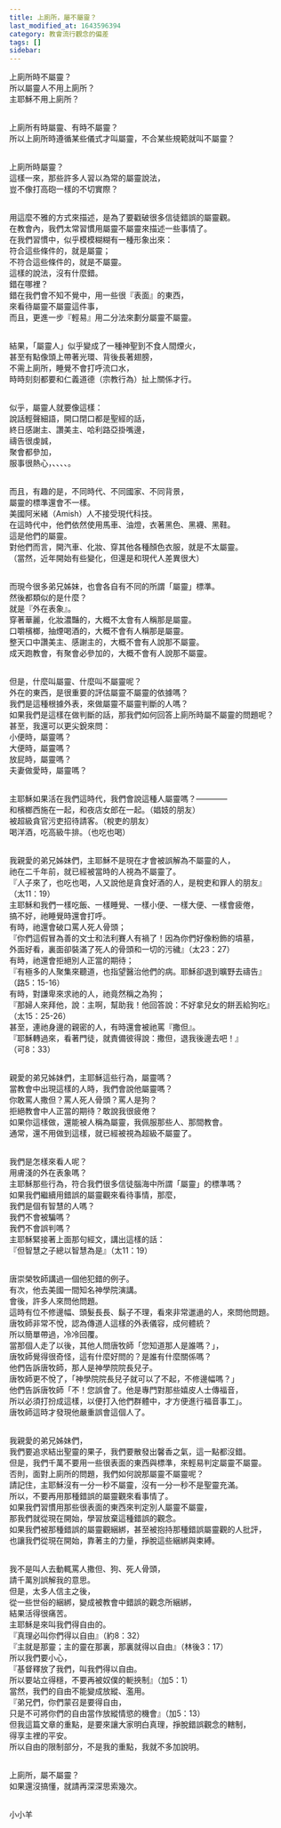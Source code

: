 ```yaml
---
title: 上廁所，屬不屬靈？
last_modified_at: 1643596394
category: 教會流行觀念的偏差
tags: []
sidebar: 
---
```


<p>上廁所時不屬靈？<br/>
所以屬靈人不用上廁所？<br/>
主耶穌不用上廁所？</p>
<p><br/>
上廁所有時屬靈、有時不屬靈？<br/>
所以上廁所時遵循某些儀式才叫屬靈，不合某些規範就叫不屬靈？</p>
<p><br/>
上廁所時屬靈？<br/>
這樣一來，那些許多人習以為常的屬靈說法，<br/>
豈不像打高砲一樣的不切實際？</p>
<p><br/>
用這麼不雅的方式來描述，是為了要戳破很多信徒錯誤的屬靈觀。<br/>
在教會內，我們太常習慣用屬靈不屬靈來描述一些事情了。<br/>
在我們習慣中，似乎模模糊糊有一種形象出來：<br/>
符合這些條件的，就是屬靈；<br/>
不符合這些條件的，就是不屬靈。<br/>
這樣的說法，沒有什麼錯。<br/>
錯在哪裡？<br/>
錯在我們會不知不覺中，用一些很『表面』的東西，<br/>
來看待屬靈不屬靈這件事，<br/>
而且，更進一步『輕易』用二分法來劃分屬靈不屬靈。</p>
<p><br/>
結果，「屬靈人」似乎變成了一種神聖到不食人間煙火，<br/>
甚至有點像頭上帶著光環、背後長著翅膀，<br/>
不需上廁所，睡覺不會打呼流口水，<br/>
時時刻刻都要和仁義道德（宗教行為）扯上關係才行。</p>
<p><br/>
似乎，屬靈人就要像這樣：<br/>
說話輕聲細語，開口閉口都是聖經的話，<br/>
終日感謝主、讚美主、哈利路亞掛嘴邊，<br/>
禱告很虔誠，<br/>
聚會都參加，<br/>
服事很熱心，、、、、。</p>
<p><br/>
而且，有趣的是，不同時代、不同國家、不同背景，<br/>
屬靈的標準還會不一樣。<br/>
美國阿米緒（Amish）人不接受現代科技。<br/>
在這時代中，他們依然使用馬車、油燈，衣著黑色、黑襪、黑鞋。<br/>
這是他們的屬靈。<br/>
對他們而言，開汽車、化妝、穿其他各種顏色衣服，就是不太屬靈。<br/>
（當然，近年開始有些變化，但還是和現代人差異很大）</p>
<p><br/>
而現今很多弟兄姊妹，也會各自有不同的所謂「屬靈」標準。<br/>
然後都類似的是什麼？<br/>
就是『外在表象』。<br/>
穿著華麗，化妝濃豔的，大概不太會有人稱那是屬靈。<br/>
口嚼檳榔，抽煙喝酒的，大概不會有人稱那是屬靈。<br/>
整天口中讚美主、感謝主的，大概不會有人說那不屬靈。<br/>
成天跑教會，有聚會必參加的，大概不會有人說那不屬靈。</p>
<p><br/>
但是，什麼叫屬靈、什麼叫不屬靈呢？<br/>
外在的東西，是很重要的評估屬靈不屬靈的依據嗎？<br/>
我們是這種根據外表，來做屬靈不屬靈判斷的人嗎？<br/>
如果我們是這樣在做判斷的話，那我們如何回答上廁所時屬不屬靈的問題呢？<br/>
甚至，我還可以更尖銳來問：<br/>
小便時，屬靈嗎？<br/>
大便時，屬靈嗎？<br/>
放屁時，屬靈嗎？<br/>
夫妻做愛時，屬靈嗎？</p>
<p><br/>
主耶穌如果活在我們這時代，我們會說這種人屬靈嗎？————<br/>
和檳榔西施在一起，和夜店女郎在一起。（娼妓的朋友）<br/>
被超級貪官污吏招待請客。（稅吏的朋友）<br/>
喝洋酒，吃高級牛排。（也吃也喝）</p>
<p><br/>
我親愛的弟兄姊妹們，主耶穌不是現在才會被誤解為不屬靈的人，<br/>
祂在二千年前，就已經被當時的人視為不屬靈了。<br/>
『人子來了，也吃也喝，人又說他是貪食好酒的人，是稅吏和罪人的朋友』<br/>
（太11：19）<br/>
主耶穌和我們一樣吃飯、一樣睡覺、一樣小便、一樣大便、一樣會疲倦，<br/>
搞不好，祂睡覺時還會打呼。<br/>
有時，祂還會破口罵人死人骨頭；<br/>
『你們這假冒為善的文士和法利賽人有禍了！因為你們好像粉飾的墳墓，<br/>
外面好看，裏面卻裝滿了死人的骨頭和一切的污穢』（太23：27）<br/>
有時，祂還會拒絕別人正當的期待；<br/>
『有極多的人聚集來聽道，也指望醫治他們的病。耶穌卻退到曠野去禱告』<br/>
（路5：15-16）<br/>
有時，對謙卑來求祂的人，祂竟然稱之為狗；<br/>
『那婦人來拜他，說：主啊，幫助我！他回答說：不好拿兒女的餅丟給狗吃』<br/>
（太15：25-26）<br/>
甚至，連祂身邊的親密的人，有時還會被祂罵『撒但』。<br/>
『耶穌轉過來，看著門徒，就責備彼得說：撒但，退我後邊去吧！』<br/>
（可8：33）</p>
<p><br/>
親愛的弟兄姊妹們，主耶穌這些行為，屬靈嗎？<br/>
當教會中出現這樣的人時，我們會說他屬靈嗎？<br/>
你敢罵人撒但？罵人死人骨頭？罵人是狗？<br/>
拒絕教會中人正當的期待？敢說我很疲倦？<br/>
如果你這樣做，還能被人稱為屬靈，我佩服那些人、那間教會。<br/>
通常，還不用做到這樣，就已經被視為超級不屬靈了。</p>
<p><br/>
我們是怎樣來看人呢？<br/>
用膚淺的外在表象嗎？<br/>
主耶穌那些行為，符合我們很多信徒腦海中所謂「屬靈」的標準嗎？<br/>
如果我們繼續用錯誤的屬靈觀來看待事情，那麼，<br/>
我們是個有智慧的人嗎？<br/>
我們不會被騙嗎？<br/>
我們不會誤判嗎？<br/>
主耶穌緊接著上面那句經文，講出這樣的話：<br/>
『但智慧之子總以智慧為是』（太11：19）</p>
<p><br/>
唐崇榮牧師講過一個他犯錯的例子。<br/>
有次，他去美國一間知名神學院演講。<br/>
會後，許多人來問他問題。<br/>
這時有位不修邊幅、頭髮長長、鬍子不理，看來非常邋遢的人，來問他問題。<br/>
唐牧師非常不悅，認為傳道人這樣的外表儀容，成何體統？<br/>
所以簡單帶過，冷冷回覆。<br/>
當那個人走了以後，其他人問唐牧師「您知道那人是誰嗎？」，<br/>
唐牧師覺得很奇怪，這有什麼好問的？是誰有什麼關係嗎？<br/>
他們告訴唐牧師，那人是神學院院長兒子。<br/>
唐牧師更不悅了，「神學院院長兒子就可以了不起，不修邊幅嗎？」<br/>
他們告訴唐牧師「不！您誤會了。他是專門對那些嬉皮人士傳福音，<br/>
所以必須打扮成這樣，以便打入他們群體中，才方便進行福音事工」。<br/>
唐牧師這時才發現他嚴重誤會這個人了。</p>
<p><br/>
我親愛的弟兄姊妹們，<br/>
我們要追求結出聖靈的果子，我們要散發出馨香之氣，這一點都沒錯。<br/>
但是，我們千萬不要用一些很表面的東西與標準，來輕易判定屬靈不屬靈。<br/>
否則，面對上廁所的問題，我們如何說那屬靈不屬靈呢？<br/>
請記住，主耶穌沒有一分一秒不屬靈，沒有一分一秒不是聖靈充滿。<br/>
所以，不要再用那種錯誤的屬靈觀來看事情了。<br/>
如果我們習慣用那些很表面的東西來判定別人屬靈不屬靈，<br/>
那我們就從現在開始，學習放棄這種錯誤的觀念。<br/>
如果我們被那種錯誤的屬靈觀綑綁，甚至被抱持那種錯誤屬靈觀的人批評，<br/>
也讓我們從現在開始，靠著主的力量，掙脫這些綑綁與束縛。</p>
<p><br/>
我不是叫人去動輒罵人撒但、狗、死人骨頭，<br/>
請千萬別誤解我的意思。<br/>
但是，太多人信主之後，<br/>
從一些世俗的綑綁，變成被教會中錯誤的觀念所綑綁，<br/>
結果活得很痛苦。<br/>
主耶穌是來叫我們得自由的。<br/>
『真理必叫你們得以自由』（約8：32）<br/>
『主就是那靈；主的靈在那裏，那裏就得以自由』（林後3：17）<br/>
所以我們要小心，<br/>
『基督釋放了我們，叫我們得以自由。<br/>
所以要站立得穩，不要再被奴僕的軛挾制』（加5：1）<br/>
當然，我們的自由不能變成放縱、濫用。<br/>
『弟兄們，你們蒙召是要得自由，<br/>
只是不可將你們的自由當作放縱情慾的機會』（加5：13）<br/>
但我這篇文章的重點，是要來讓大家明白真理，掙脫錯誤觀念的轄制，<br/>
得享主裡的平安。<br/>
所以自由的限制部分，不是我的重點，我就不多加說明。</p>
<p><br/>
上廁所，屬不屬靈？<br/>
如果還沒搞懂，就請再深深思索幾次。</p>
<p><br/>
小小羊</p>
